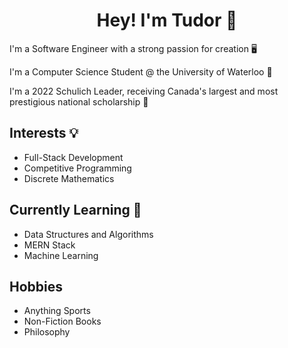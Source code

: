 

<h1 align="center">Hey! I'm Tudor 👋</h1>

I'm a Software Engineer with a strong passion for creation 🖥️

I'm a Computer Science Student @ the University of Waterloo 🦆

I'm a 2022 Schulich Leader, receiving Canada's largest and most prestigious national scholarship 🦁  

## Interests 💡
* Full-Stack Development     
* Competitive Programming      
* Discrete Mathematics

## Currently Learning 🧠
* Data Structures and Algorithms  
* MERN Stack    
* Machine Learning  

## Hobbies
* Anything Sports   
* Non-Fiction Books   
* Philosophy 

